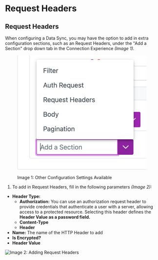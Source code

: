 # Request Headers

## Request Headers

When configuring a Data Sync, you may have the option to add in extra configuration sections, such as an Request Headers, under the "Add a Section" drop down tab in the Connection Experience _(Image 1)._

<figure><img src="../../../.gitbook/assets/image (752).png" alt=""><figcaption><p>Image 1: Other Configuration Settings Available </p></figcaption></figure>

1. To add in Request Headers, fill in the following parameters _(Image 2):_

- **Header Type:**
  - **Authorization:** You can use an authorization request header to provide credentials that authenticate a user with a server, allowing access to a protected resource. Selecting this header defines the **Header Value as a password field.**
  - **Content-Type**
  - **Header**
- **Name:** The name of the HTTP Header to add
- **Is Encrypted?**
- **Header Value**

![Image 2: Adding Request Headers](https://4280024999-files.gitbook.io/~/files/v0/b/gitbook-x-prod.appspot.com/o/spaces%2F-M9TgaGdQpt0ZS9aqe1c%2Fuploads%2FEVukYgIQKMa0UJBjTgBj%2Fimage.png?alt=media&token=bcb1bc66-c7c7-40c1-9425-7004c9eae198)
